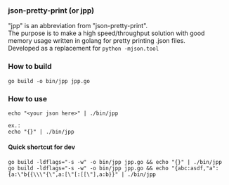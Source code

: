### json-pretty-print (or jpp)

"jpp" is an abbreviation from "json-pretty-print".\
The purpose is to make a high speed/throughput solution with good memory usage
written in golang for pretty printing .json files.\
Developed as a replacement for `python -mjson.tool`


### How to build

```
go build -o bin/jpp jpp.go
```

### How to use

```
echo "<your json here>" | ./bin/jpp

ex.:
echo "{}" | ./bin/jpp
```

#### Quick shortcut for dev
```
go build -ldflags="-s -w" -o bin/jpp jpp.go && echo "{}" | ./bin/jpp
go build -ldflags="-s -w" -o bin/jpp jpp.go && echo "{abc:asdf,"a":{a:\"b{{\\\"{\",a:[\"[:[[\"],a:b}}" | ./bin/jpp
```



